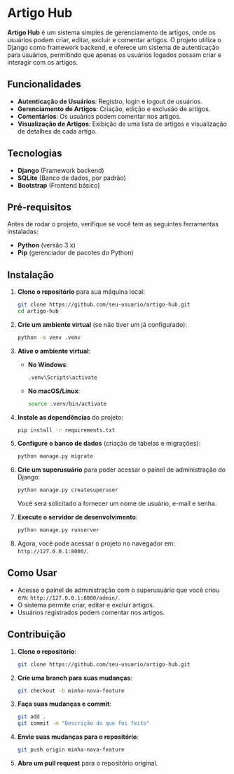 # Artigo Hub

**Artigo Hub** é um sistema simples de gerenciamento de artigos, onde os usuários podem criar, editar, excluir e comentar artigos. O projeto utiliza o Django como framework backend, e oferece um sistema de autenticação para usuários, permitindo que apenas os usuários logados possam criar e interagir com os artigos.

## Funcionalidades

- **Autenticação de Usuários**: Registro, login e logout de usuários.
- **Gerenciamento de Artigos**: Criação, edição e exclusão de artigos.
- **Comentários**: Os usuários podem comentar nos artigos.
- **Visualização de Artigos**: Exibição de uma lista de artigos e visualização de detalhes de cada artigo.
  
## Tecnologias

- **Django** (Framework backend)
- **SQLite** (Banco de dados, por padrão)
- **Bootstrap** (Frontend básico)

## Pré-requisitos

Antes de rodar o projeto, verifique se você tem as seguintes ferramentas instaladas:

- **Python** (versão 3.x)
- **Pip** (gerenciador de pacotes do Python)

## Instalação

1. **Clone o repositório** para sua máquina local:

   ```bash
   git clone https://github.com/seu-usuario/artigo-hub.git
   cd artigo-hub
   ```

2. **Crie um ambiente virtual** (se não tiver um já configurado):

   ```bash
   python -m venv .venv
   ```

3. **Ative o ambiente virtual**:

   - **No Windows**:

     ```bash
     .venv\Scripts\activate
     ```

   - **No macOS/Linux**:

     ```bash
     source .venv/bin/activate
     ```

4. **Instale as dependências** do projeto:

   ```bash
   pip install -r requirements.txt
   ```

5. **Configure o banco de dados** (criação de tabelas e migrações):

   ```bash
   python manage.py migrate
   ```

6. **Crie um superusuário** para poder acessar o painel de administração do Django:

   ```bash
   python manage.py createsuperuser
   ```

   Você será solicitado a fornecer um nome de usuário, e-mail e senha.

7. **Execute o servidor de desenvolvimento**:

   ```bash
   python manage.py runserver
   ```

8. Agora, você pode acessar o projeto no navegador em: `http://127.0.0.1:8000/`.

## Como Usar

- Acesse o painel de administração com o superusuário que você criou em: `http://127.0.0.1:8000/admin/`.
- O sistema permite criar, editar e excluir artigos. 
- Usuários registrados podem comentar nos artigos.
  
## Contribuição

1. **Clone o repositório**:

   ```bash
   git clone https://github.com/seu-usuario/artigo-hub.git
   ```

2. **Crie uma branch para suas mudanças**:

   ```bash
   git checkout -b minha-nova-feature
   ```

3. **Faça suas mudanças e commit**:

   ```bash
   git add .
   git commit -m "Descrição do que foi feito"
   ```

4. **Envie suas mudanças para o repositório**:

   ```bash
   git push origin minha-nova-feature
   ```

5. **Abra um pull request** para o repositório original.
